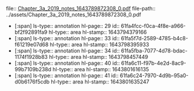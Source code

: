 file:: [Chapter_3a_2019_notes_1643789872308_0.pdf](../assets/Chapter_3a_2019_notes_1643789872308_0.pdf)
file-path:: ../assets/Chapter_3a_2019_notes_1643789872308_0.pdf

- [:span]
  ls-type:: annotation
  hl-page:: 29
  id:: 61fa4fcc-f0ca-4f8e-a966-bf2f92891fa9
  hl-type:: area
  hl-stamp:: 1643794379166
- [:span]
  ls-type:: annotation
  hl-page:: 33
  id:: 61fa5f7d-2589-4785-b4c8-f61219e07d68
  hl-type:: area
  hl-stamp:: 1643798395933
- [:span]
  ls-type:: annotation
  hl-page:: 34
  id:: 61fa5fba-7077-4d78-bdac-1174f1928b83
  hl-type:: area
  hl-stamp:: 1643798457449
- [:span]
  ls-type:: annotation
  hl-page:: 40
  id:: 61fa6c11-f97b-4e2d-8ac9-99b7109b238d
  hl-type:: area
  hl-stamp:: 1643801616135
- [:span]
  ls-type:: annotation
  hl-page:: 41
  id:: 61fa6c24-7970-4d9b-95a0-d0b6176f5cdb
  hl-type:: area
  hl-stamp:: 1643801635247